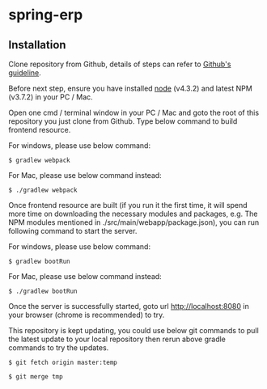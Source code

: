 # spring-erp

## Installation 

Clone repository from Github, details of steps can refer to [Github's guideline](https://help.github.com/articles/fork-a-repo/).

Before next step, ensure you have installed [node](https://nodejs.org/dist/v4.3.2/) (v4.3.2) and latest NPM (v3.7.2) in your PC / Mac.

Open one cmd / terminal window in your PC / Mac and goto the root of this repository you just clone from
 Github. Type below command to build frontend resource.

For windows, please use below command:
```shell
$ gradlew webpack
```

For Mac, please use below command instead:
```shell
$ ./gradlew webpack
```

Once frontend resource are built (if you run it the first time, it will spend more time on downloading the necessary modules and packages, e.g. The NPM modules mentioned in ./src/main/webapp/package.json), you can run
following command to start the server.

For windows, please use below command:
```shell
$ gradlew bootRun
```

For Mac, please use below command instead:
```shell
$ ./gradlew bootRun
```

Once the server is successfully started, goto url [http://localhost:8080](http://localhost:8080) in your browser (chrome is recommended) to try.

This repository is kept updating, you could use below git commands to pull the latest update to your local repository then rerun above gradle commands to try the updates.
```shell
$ git fetch origin master:temp

$ git merge tmp
```
